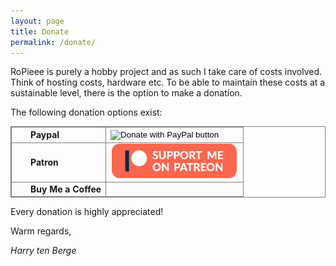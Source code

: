 ```yaml
---
layout: page
title: Donate
permalink: /donate/
---
```


RoPieee is purely a hobby project and as such I take care of costs involved. Think of hosting costs, hardware etc.
To be able to maintain these costs at a sustainable level, there is the option to make a donation.

The following donation options exist:


<table style="width:100%; border: 1px solid grey;">
        <tr style="border: 1px solid grey; border-collapse: collapse;">
          <td style="vertical-align: middle; border: 1px solid grey; border-collapse: collapse; padding-left: 30px"><b>Paypal</b></td>
          <td align=center valign=middle style="border: 1px solid grey; border-collapse: collapse;">
            <div>
              <form action="https://www.paypal.com/donate" method="post" target="_blank">
                <input type="hidden" name="hosted_button_id" value="KMRBA8XY5PU9L">
                <input type="image" src="/assets/images/paypal-donate-button.png" style="width:200px" border="0" name="submit" title="PayPal - The safer, easier way to pay online!" alt="Donate with PayPal button">
                <img alt="" border="0" src="https://www.paypalobjects.com/nl_NL/i/scr/pixel.gif" width="1" height="1">
              </form>
            </div>
          </td>
        </tr>
        <tr style="border: 1px solid grey; border-collapse: collapse;">
             <td style="vertical-align: middle; border: 1px solid grey; border-collapse: collapse; padding-left: 30px"><b>Patron</b></td>
          <td align=center valign=middle style="border: 1px solid grey; border-collapse: collapse;">
            <div>
              <a href="https://www.patreon.com/bePatron?u=26218260" target="_blank" rel="noreferrer noopener">
                <img data-lazyloaded="1" src="/assets/images/support-me-on-patreon-1.png" width="200px" decoding="async" data-src="/assets/images/support-me-on-patreon-1.png" alt="" style="width:200px" data-ll-status="loaded" class="entered litespeed-loaded">
              </a>
            </div>
          </td>
        </tr>
        <tr style="border: 1px solid grey; border-collapse: collapse;">
          <td style="vertical-align: middle; border: 1px solid grey; border-collapse: collapse; padding-left: 30px"><b>Buy Me a Coffee</b></td>
          <td align=center valign=middle style="border: 1px solid grey; border-collapse: collapse;">
            <div>
              <script type="text/javascript" src="https://cdnjs.buymeacoffee.com/1.0.0/button.prod.min.js" data-name="bmc-button" data-slug="ropieee" data-color="#FFDD00" data-emoji="" data-font="Cookie" data-text="Buy me a coffee" data-outline-color="#000000" data-font-color="#000000" data-coffee-color="#ffffff">
              </script>
            </div>
          </td>
        </tr>
</table>

Every donation is highly appreciated!

Warm regards,

_Harry ten Berge_
